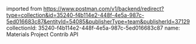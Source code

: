 imported from https://www.postman.com/v1/backend/redirect?type=collection&id=35240-f4b114e2-448f-4e5a-987c-5ed016683c87&entityId=54085&publisherType=team&publisherId=37129
collectionId: 35240-f4b114e2-448f-4e5a-987c-5ed016683c87
name: Materials Project Contrib API